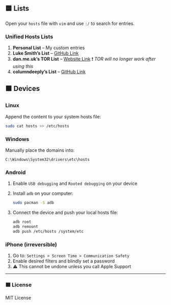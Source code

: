 ## 🟦 Lists

Open your `hosts` file with `vim` and use `:/` to search for entries.

### Unified Hosts Lists

1. **Personal List** – My custom entries  
2. **Luke Smith’s List** – [GitHub Link](https://github.com/LukeSmithxyz/etc/blob/master/ips)  
3. **dan.me.uk’s TOR List** – [Website Link](https://www.dan.me.uk/torlist/?full) ❗ *TOR will no longer work after using this*  
4. **columndeeply’s List** – [GitHub Link](https://github.com/columndeeply/hosts)

## 🟩 Devices

### Linux

Append the content to your system hosts file:

```bash
sudo cat hosts >> /etc/hosts
```

### Windows

Manually place the domains into:

```
C:\Windows\System32\drivers\etc\hosts
```

### Android

1. Enable `USB debugging` and `Rooted debugging` on your device  
2. Install `adb` on your computer:

   ```bash
   sudo pacman -S adb
   ```

3. Connect the device and push your local hosts file:

   ```bash
   adb root
   adb remount
   adb push /etc/hosts /system/etc
   ```

### iPhone (irreversible)

1. Go to: `Settings > Screen Time > Communication Safety`  
2. Enable desired filters and blindly set a password  
3. ⚠️ This cannot be undone unless you call Apple Support

---

### 🟦 License

MIT License
